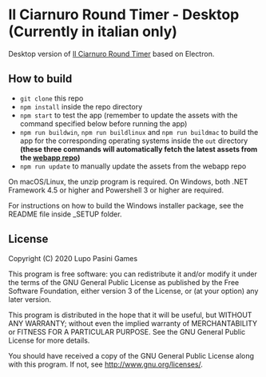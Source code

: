 # Il Ciarnuro Round Timer - Desktop (Currently in italian only)

Desktop version of [Il Ciarnuro Round Timer](https://github.com/LupoPasiniGames/CiarnuroTimer-Web) based on Electron.

## How to build
- `git clone` this repo
- `npm install` inside the repo directory
- `npm start` to test the app (remember to update the assets with the command specified below before running the app)
- `npm run buildwin`, `npm run buildlinux` and `npm run buildmac` to build the app for the corresponding operating systems inside the `out` directory **(these three commands will automatically fetch the latest assets from the [webapp repo](https://github.com/LupoPasiniGames/CiarnuroTimer-Web))**
- `npm run update` to manually update the assets from the webapp repo

On macOS/Linux, the unzip program is required. On Windows, both .NET Framework 4.5 or higher and Powershell 3 or higher are required.

For instructions on how to build the Windows installer package, see the README file inside _SETUP folder.

## License
Copyright (C) 2020 Lupo Pasini Games

This program is free software: you can redistribute it and/or modify
it under the terms of the GNU General Public License as published by
the Free Software Foundation, either version 3 of the License, or
(at your option) any later version.

This program is distributed in the hope that it will be useful,
but WITHOUT ANY WARRANTY; without even the implied warranty of
MERCHANTABILITY or FITNESS FOR A PARTICULAR PURPOSE.  See the
GNU General Public License for more details.

You should have received a copy of the GNU General Public License
along with this program.  If not, see <http://www.gnu.org/licenses/>.
